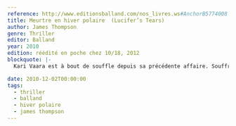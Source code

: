```yaml
---
reference: http://www.editionsballand.com/nos_livres.ws#AnchorB5774008
title: Meurtre en hiver polaire  (Lucifer’s Tears)
author: James Thompson
genre: Thriller
editor: Balland
year: 2010
edition: réédité en poche chez 10/18, 2012
blockquote: |-
  Kari Vaara est à bout de souffle depuis sa précédente affaire. Souffrant d’insomnie chronique, hanté par ses démons, il est désormais inspecteur pour la criminelle d’Helsinki, la célèbre Murharyhmâ. Délaissant sa femme enceinte de huit mois et demi, Vaara enquête sur un ancien héros de la Seconde Guerre mondiale, âgé de quatre-vingt-dix ans, soupçonné de complicité de crimes de guerre. Alors que l’Allemagne réclame l’extradition du vieil homme, le ministre de l’Intérieur finlandais demande de classer l’affaire. De quoi éveiller la curiosité de notre homme. Saura-t-il, cette fois, garder ses fantômes à distance et éviter que sa carrière n’empiète trop avant sur sa vie privée?

date: 2010-12-02T00:00:00
tags:
  - thriller
  - balland
  - hiver polaire
  - james thompson
---
```

